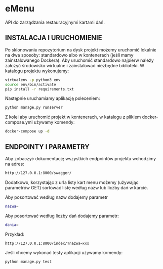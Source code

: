 # eMenu
API do zarządzania restauracyjnymi kartami dań.

## INSTALACJA I URUCHOMIENIE

Po sklonowaniu repozytorium na dysk projekt możemy uruchomić lokalnie na dwa sposoby: standardowo albo w kontenerach (jeśli mamy zainstalowanego Dockera).
Aby uruchomić standardowo najpierw należy założyć środowisko wirtualne i zainstalować niezbędne biblioteki. W katalogu projektu wykonujemy:
```sh
virtualenv -p python3 env
source env/bin/activate
pip install -r requirements.txt
```
Następnie uruchamiamy aplikację poleceniem:
```sh
python manage.py runserver
```
Z kolei aby uruchomić projekt w kontenerach, w katalogu z plikiem docker-compose.yml używamy komendy:
```sh
docker-compose up -d
```
## ENDPOINTY I PARAMETRY
Aby zobaczyć dokumentację wszystkich endpointów projektu wchodzimy na adres:
```sh
http://127.0.0.1:8000/swagger/
```
Dodatkowo, korzystając z urla listy kart menu możemy (używając parametrów GET) sortować listę według nazw lub liczby dań w karcie.

Aby posortować według nazw dodajemy parametr
```sh
nazwa=
```
Aby posortować według liczby dań dodajemy parametr:
```sh
dania=
```
Przykład:
```sh
http://127.0.0.1:8000/index/?nazwa=xxx
```
Jeśli chcemy wykonać testy aplikacji używamy komendy:
```sh
python manage.py test
```


